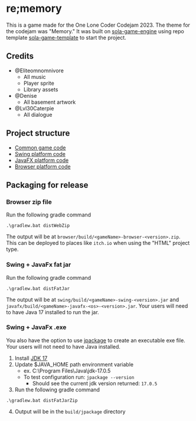 # re;memory

This is a game made for the One Lone Coder Codejam 2023. The theme for the codejam was "Memory."
It was built on  [sola-game-engine](https://github.com/iamdudeman/sola-game-engine) using repo
template [sola-game-template](https://github.com/iamdudeman/sola-game-template)
to start the project.

## Credits

* @Eliteomnomnivore
    * All music
    * Player sprite
    * Library assets
* @Denise
    * All basement artwork
* @Lvl30Caterpie
    * All dialogue

## Project structure

* [Common game code](game/src)
* [Swing platform code](swing/src)
* [JavaFX platform code](javafx/src)
* [Browser platform code](browser/src)

## Packaging for release

### Browser zip file

Run the following gradle command

```shell
.\gradlew.bat distWebZip
```

The output will be at `browser/build/<gameName>-browser-<version>.zip`.
This can be deployed to places like `itch.io` when using the "HTML" project type.

### Swing + JavaFx fat jar

Run the following gradle command

```shell
.\gradlew.bat distFatJar
```

The output will be at `swing/build/<gameName>-swing-<version>.jar`
and `javafx/build/<gameName>-javafx-<os>-<version>.jar`.
Your users will need to have Java 17 installed to run the jar.

### Swing + JavaFx .exe

You also have the option to use [jpackage](
https://docs.oracle.com/en/java/javase/17/jpackage/packaging-overview.html) to create an executable exe file.
Your users will not need to have Java installed.

1. Install [JDK 17](https://www.oracle.com/java/technologies/javase/jdk17-archive-downloads.html)
2. Update $JAVA_HOME path environment variable
    * ex. C:\Program Files\Java\jdk-17.0.5
    * To test configuration run: `jpackage --version`
        * Should see the current jdk version returned: `17.0.5`
3. Run the following gradle command

```shell
.\gradlew.bat distFatJarZip
```

4. Output will be in the `build/jpackage` directory
